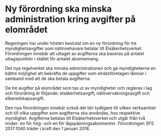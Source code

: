 # Ny förordning ska minska administration kring avgifter på elområdet

Regeringen har under hösten beslutat om en ny förordning för tre myndighetsavgifter som nätinnehavare betalar till Elsäkerhetsverket. Förordningen innebär att uttaget av avgifterna ska baseras på antalet uttagspunkter i stället för antalet abonnemang.


Det nya regelverket ska minska administrationen och ge myndigheterna en bättre möjlighet att bekräfta de uppgifter som elnätsföretagen lämnar i samband med att de ska betala avgifterna.

De tre avgifter på elområdet som tas ut av myndigheter och regleras i lag och förordning är följande: elsäkerhetsavgift, nätövervakningsavgift och elberedskapsavgift.

Den nya förordningen innebär också det blir tydligare till vilken verksamhet och till vilka uppgifter som avgifterna ska användas, hos respektive myndighet. Avgifterna betalas till Elsäkerhetsverket och utgår från två nivåer: en för hög\- och en för lågspänningsabonnenter. Förordningen SFS 2017:1040 träder i kraft den 1 januari 2018\.
